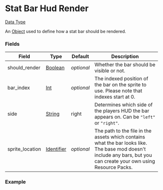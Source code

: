 # Stat Bar Hud Render
[Data Type](../data_types.md)

An [Object](object.md) used to define how a stat bar should be rendered.
### Fields

 | Field | Type | Default | Description | 
|---|---|---|---|
 | should_render | [Boolean](../data_types/boolean.md) | _optional_ | Whether the bar should be visible or not. | 
 | bar_index | [Int](../data_types/int.md) | _optional_ | The indexed position of the bar on the sprite to use. Please note that indexes start at 0. | 
 | side | [String](../data_types/string.md) | right | Determines which side of the players HUD the bar appears on. Can be `"left"` or `"right"`. | 
 | sprite_location | [Identifier](../data_types/identifier.md) | _optional_ | The path to the file in the assets which contains what the bar looks like. The base mod doesn't include any bars, but you can create your own using Resource Packs. | 

### Example
```json

```

